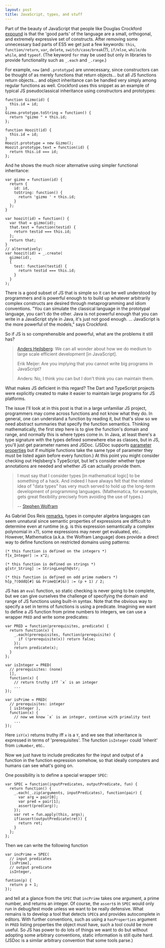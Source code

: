 ```yaml
---
layout: post
title: JavaScript, types, and stuff
---
```


Part of the beauty of JavaScript that people like Douglas Crockford
[expound](https://youtu.be/ya4UHuXNygM?list=PLgEN6Yip8UBKt4j7_KJhhAMnggkA-5svC)
is that the 'good parts' of the language are a small, orthogonal, and
extremely expressive set of constructs.
After removing some unnecessary bad parts of ES5 we get just a few keywords:
`this`,
`function/return`,
`var`,
`delete`,
`switch/case/break`(?),
`if/else`,
`while/do while`, and
`typeof`.
(The keyword `for` may be used but only in libraries to provide functionality
such as `_.each` and `_.range`.)

For example, `new` (and `.prototype`) are unnecessary, since constructors
can be thought of as merely functions that return objects... but all JS
functions return objects... and object inheritance can be handled very simply
among regular functions as well.
Crockford uses this snippet as an example of typical JS pseudoclassical
inheritance using constructors and prototypes:

    function Gizmo(id) {
      this.id = id;
    }
    Gizmo.prototype.toString = function() {
      return "gizmo " + this.id;
    };

    function Hoozit(id) {
      this.id = id;
    }
    Hoozit.prototype = new Gizmo();
    Hoozit.prototype.text = function(id) {
      return this.id === id;
    };

And he shows the much nicer alternative using simpler functional inheritance:

    var gizmo = function(id) {
      return {
        id: id,
        toString: function() {
          return 'gizmo ' + this.id;
        }
      };
    }

    var hoozit(id) = function() {
      var that = gizmo(id);
      that.test = function(testid) {
        return testid === this.id;
      };
      return that;
    }
    // alternatively:
    var hoozit(id) = _.create(
      gizmo(id),
      {
        test: function(testid) {
          return testid === this.id;
        }
      }
    );

There is a good subset of JS that is simple so it
can be well understood by programmers and is powerful enough to to build up
whatever arbitrarily complex constructs are desired through metaprogramming and
idiom conventions.
"You can simulate the classical language in the prototypal language, you
can't do the other.
Java is not powerful enough that you can write in a JavaScript style in
Java, it's just not good enough. ...
JavaScript is the more powerful of the models," says Crockford.

So if JS is so comprehensible and powerful, what are the problems it still has?

> [Anders Hejlsberg](https://channel9.msdn.com/Events/Lang-NEXT/Lang-NEXT-2012/Panel-Web-and-Cloud-Programming):
> We can all wonder about how we do medium to large scale efficient development
> [in JavaScript].
>
> Erik Meijer:
> Are you implying that you cannot write big programs in JavaScript?
>
> Anders:
> No, I think you can but I don't think you can maintain them.

What makes JS deficient in this regard?
The Dart and TypeScript projects were explicitly created to make it easier
to maintain large programs for JS platforms.

The issue I'll look at in this post is that in a large unfamiliar JS project,
programmers may come across functions and not know what they do.
In general, one can understand a function by reading it, but that's slow so
we need abstract summaries that specify the function semantics.
Thinking mathematically, the first step here is to give the function's
domain and range, and normally this is where types come in.
In Java, at least there's a type signature with the types defined somewhere
else as classes, but in JS, you'll just get parameter names and JSDoc.
(JSDoc supports [parameter properties](http://usejsdoc.org/tags-param.html#parameters-with-properties)
but if multiple functions take the same type of parameter they must be
listed again before every function.)
At this point you might consider checking out Hejlsberg's TypeScript, but
let's consider whether type annotations are needed and whether JS can actually
provide them.

> I must say that I consider types [in mathematical logic] to be something of a
> hack.
> And indeed I have always felt that the related idea of "data types" has
> very much served to hold up the long-term development of  programming
> languages.
> (Mathematica, for example, gets great flexibility precisely from
> avoiding the use of types.)
>
> -- [Stephen Wolfram](http://blog.stephenwolfram.com/2010/11/100-years-since-principia-mathematica/)

As Gabriel Dos Reis [remarks](http://research.microsoft.com/apps/video/default.aspx?id=192429&r=1),
types in computer algebra languages can seem unnatural since semantic properties
of expressions are difficult to determine even at runtime (e.g. is this
expression semantically a complex polynomial in `x`?), some expressions
may never get evaluated, etc..
However, Mathematica (a.k.a. the Wolfram Language) does provide a direct way
to define functions on restricted domains using patterns:

    (* this function is defined on the integers *)
    f[x_Integer] := x^2;

    (* this function is defined on strings *)
    g[str_String] := StringLength@str;

    (* this function is defined on odd prime numbers *)
    h[p_?(OddQ[#] && PrimeQ[#]&)] := (p + 1) / 2;

JS has an `eval` function, so static checking is never going to be complete,
but we can give ourselves the challenge of specifying the domain and range of
JS functions using built-in syntax.
Note that the obvious way to specify a set in terms of functions is using
a predicate.
Imagining we want to define a JS function from prime numbers to integers, we
can use a wrapper `PRED` and write some predicates:

    var PRED = function(prerequisites, predicate) {
      return function(x) {
        _.each(prerequisites, function(prerequisite) {
          if (!prerequisite(x)) return false;
        });
        return predicate(x);
      }
    };

    var isInteger = PRED(
      // prerequisites: (none)
      [],
      function(x) {
        // return truthy iff `x` is an integer
        ...
    });

    var isPrime = PRED(
      // prerequisites: integer
      [ isInteger ],
      function(x) {
        // now we know `x` is an integer, continue with primality test
        ...
    });

Here `isY(x)` returns truthy iff `x` is a `Y`, and we see that inheritance
is expressed in terms of 'prerequisites'.
The function `isInteger` could 'inherit' from `isNumber`, etc..

Now we just have to include predicates for the input and output of a function
in the function expression somehow, so that ideally computers and humans
can see what's going on.

One possibility is to define a special wrapper `SPEC`:

    var SPEC = function(inputPredicates, outputPredicate, fun) {
      return function() {
        _.each(_.zip(arguments, inputPredicates), function(pair) {
          var arg = pair[0];
          var pred = pair[1];
          assert(pred(arg));
        });
        var ret = fun.apply(this, args);
        if(assert(outputPredicate(ret)) {
          return ret;
        }
      };
    };

Then we can write the following function

    var incPrime = SPEC(
      // input predicates
      [isPrime],
      // output predicate
      isInteger,

    funtion(p) {
      return p + 1;
    });

and tell at a glance from the `SPEC` that `incPrime` takes one argument, a
prime number, and returns an integer.
Of course, the `assert`s in `SPEC` would only run in debug/test mode
unless we want to be really defensive.
What remains is to develop a tool that detects `SPEC`s and provides
autocomplete in editors.
With further conventions, such as using a `hasProperties` argument in
`PRED` listing properties the object must have, such a tool could be more
useful.
So JS has power to do lots of things we want to do but without adopting
some arbitrary conventions, static information is still quite hard.
(JSDoc is a similar arbitrary convention that some tools parse.)

